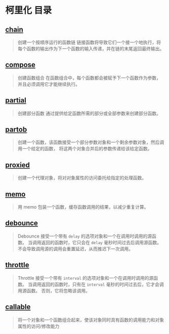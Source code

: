 # 柯里化 目录

## [chain](/curry/chain)

> 创建一个按顺序运行的函数链
> 链接函数将导致它们一个接一个地执行，将每个函数的输出作为下一个函数的输入传递，并在链的末尾返回最终输出。

## [compose](/curry/compose)

> 创建函数组合
> 在函数组合中，每个函数都会被赋予下一个函数作为参数，并且必须调用它才能继续执行。

## [partial](/curry/partial)

> 创建部分函数
> 通过提供给定函数所需的部分或全部参数来创建部分函数。

## [partob](/curry/partob)

> 创建一个函数，该函数接受一个部分参数对象和一个剩余参数对象，然后调用一个给定的函数， 将这两个对象合并后的参数传递给该给定函数。

## [proxied](/curry/proxied)

> 创建一个代理对象，将对对象属性的访问委托给指定的处理函数。

## [memo](/curry/memo)

> 用 memo 包装一个函数，缓存函数调用的结果，以减少重复计算。

## [debounce](/curry/debounce)

> Debounce 接受一个带有 `delay` 的选项对象和一个在调用时调用的源函数。
> 当调用返回的函数时，它只会在 `delay` 毫秒时间过去后调用源函数。
> 不会导致调用源的调用会重置延迟，从而推迟下一次调用。

## [throttle](/curry/throttle)

> Throttle 接受一个带有 `interval` 的选项对象和一个在调用时调用的源函数。
> 当调用返回的函数时，只有在 `interval` 毫秒的时间过去后，它才会调用源函数。
> 否则，它将忽略该调用。

## [callable](/curry/callable)

> 将一个对象和一个函数组合起来，使该对象同时具有函数的调用能力和对象属性的访问/修改能力
